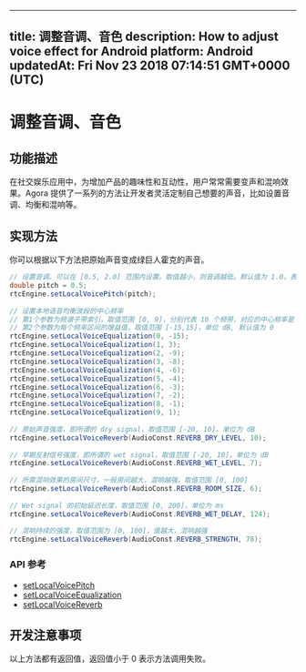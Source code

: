 
---
title: 调整音调、音色
description: How to adjust voice effect for Android
platform: Android
updatedAt: Fri Nov 23 2018 07:14:51 GMT+0000 (UTC)
---
# 调整音调、音色
## 功能描述
在社交娱乐应用中，为增加产品的趣味性和互动性，用户常常需要变声和混响效果。Agora 提供了一系列的方法让开发者灵活定制自己想要的声音，比如设置音调、均衡和混响等。 
## 实现方法

你可以根据以下方法把原始声音变成绿巨人霍克的声音。

```java
// 设置音调。可以在 [0.5, 2.0] 范围内设置。取值越小，则音调越低。默认值为 1.0，表示原始音调。
double pitch = 0.5;
rtcEngine.setLocalVoicePitch(pitch);
  
// 设置本地语音均衡波段的中心频率
// 第1个参数为频谱子带索引，取值范围 [0, 9]，分别代表 10 个频带，对应的中心频率是 [31, 62, 125, 250, 500, 1k, 2k, 4k, 8k, 16k] Hz
// 第2个参数为每个频率区间的增益值，取值范围 [-15,15]，单位 dB, 默认值为 0
rtcEngine.setLocalVoiceEqualization(0, -15);
rtcEngine.setLocalVoiceEqualization(1, 3);
rtcEngine.setLocalVoiceEqualization(2, -9);
rtcEngine.setLocalVoiceEqualization(3, -8);
rtcEngine.setLocalVoiceEqualization(4, -6);
rtcEngine.setLocalVoiceEqualization(5, -4);
rtcEngine.setLocalVoiceEqualization(6, -3);
rtcEngine.setLocalVoiceEqualization(7, -2);
rtcEngine.setLocalVoiceEqualization(8, -1);
rtcEngine.setLocalVoiceEqualization(9, 1);
  
// 原始声音强度，即所谓的 dry signal，取值范围 [-20, 10]，单位为 dB
rtcEngine.setLocalVoiceReverb(AudioConst.REVERB_DRY_LEVEL, 10);
  
// 早期反射信号强度，即所谓的 wet signal，取值范围 [-20, 10]，单位为 dB
rtcEngine.setLocalVoiceReverb(AudioConst.REVERB_WET_LEVEL, 7);
  
// 所需混响效果的房间尺寸，一般房间越大，混响越强，取值范围 [0, 100]
rtcEngine.setLocalVoiceReverb(AudioConst.REVERB_ROOM_SIZE, 6);
  
// Wet signal 的初始延迟长度，取值范围 [0, 200]，单位为 ms
rtcEngine.setLocalVoiceReverb(AudioConst.REVERB_WET_DELAY, 124);
  
// 混响持续的强度，取值范围为 [0, 100]，值越大，混响越强
rtcEngine.setLocalVoiceReverb(AudioConst.REVERB_STRENGTH, 78);
```

### API 参考

- [setLocalVoicePitch](https://docs.agora.io/cn/Interactive%20Broadcast/API%20Reference/java/classio_1_1agora_1_1rtc_1_1_rtc_engine.html#a41b525f9cbf2911594bcda9b20a728c9)
- [setLocalVoiceEqualization](https://docs.agora.io/cn/Interactive%20Broadcast/API%20Reference/java/classio_1_1agora_1_1rtc_1_1_rtc_engine.html#a9e3aa79f0d6d8f2ea81907543506d960)
- [setLocalVoiceReverb](https://docs.agora.io/cn/Interactive%20Broadcast/API%20Reference/java/classio_1_1agora_1_1rtc_1_1_rtc_engine.html#a4afc32ba68e997e90ba3f128317827fa)

## 开发注意事项

以上方法都有返回值，返回值小于 0 表示方法调用失败。
